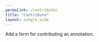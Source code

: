 ```yaml
---
permalink: /contribute/
title: "Contribute"
layout: single_wide
---
```


Add a form for contributing an annotation.
